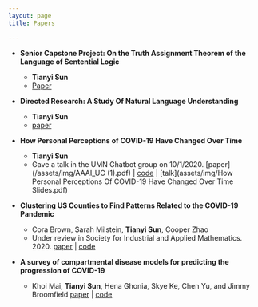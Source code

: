 ```yaml
---
layout: page
title: Papers

---
```

* **Senior Capstone Project: On the Truth Assignment Theorem of the Language of Sentential Logic**
  * **Tianyi Sun**
  * [Paper](/assets/img/seniorcapstoneproject.pdf)


* **Directed Research: A Study Of Natural Language Understanding**
  * **Tianyi Sun**
  * [paper](/assets/img/directedresearch20fall.pdf)

* **How Personal Perceptions of COVID-19 Have Changed Over Time** 
  * **Tianyi Sun**
  * Gave a talk in the UMN Chatbot group on 10/1/2020. 
  [paper](/assets/img/AAAI_UC (1).pdf) | [code](https://github.com/TianyiSun00234/aaai-How-Personal-Perceptions-of-COVID-19-Have-Changed-Over-Time) | [talk](assets/img/How Personal Perceptions Of COVID-19 Have Changed Over Time Slides.pdf) 

* **Clustering US Counties to Find Patterns Related to the COVID-19 Pandemic** 
  * Cora Brown, Sarah Milstein, **Tianyi Sun**, Cooper Zhao
  * Under review in Society for Industrial and Applied Mathematics. 2020. 
  [paper](assets/img/Clustering_write_up.pdf) | [code](https://github.com/TianyiSun00234/Clustering-Project/blob/main/clustering.ipynb)
  
* **A survey of compartmental disease models for predicting the progression of COVID-19**
  * Khoi Mai, **Tianyi Sun**, Hena Ghonia, Skye Ke, Chen Yu, and Jimmy Broomfield
  [paper]() | [code]()
